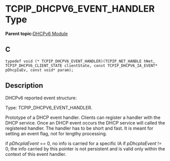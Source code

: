 # TCPIP\_DHCPV6\_EVENT\_HANDLER Type

**Parent topic:**[DHCPv6 Module](GUID-0B7ADACD-E078-4FE5-BC6A-B7CABFE390D3.md)

## C

```
typedef void (* TCPIP_DHCPV6_EVENT_HANDLER)(TCPIP_NET_HANDLE hNet, TCPIP_DHCPV6_CLIENT_STATE clientState, const TCPIP_DHCPV6_IA_EVENT* pDhcpIaEv, const void* param);
```

## Description

DHCPv6 reported event structure:

Type: TCPIP\_DHCPV6\_EVENT\_HANDLER.

Prototype of a DHCP event handler. Clients can register a handler with the DHCP service. Once an DHCP event occurs the DHCP service will called the registered handler. The handler has to be short and fast. It is meant for setting an event flag, not for lengthy processing.

if *pDhcpIaEvent* == 0, no info is carried for a specific IA if *pDhcpIaEvent* != 0, the info carried by this pointer is not persistent and is valid only within the context of this event handler.

